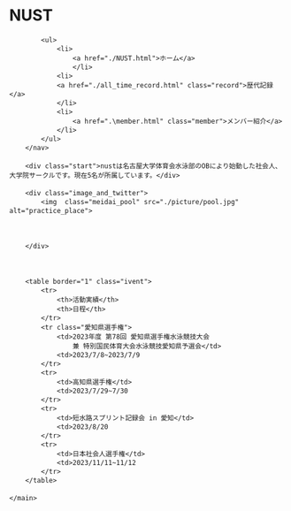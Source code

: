<!DOCTYPE html>
<html lang="en">
<head>
    <meta charset="UTF-8">
    <meta http-equiv="X-UA-Compatible" content="IE=edge">
    <meta name="viewport" content="width=device-width, initial-scale=1.0">
    <title>nust</title>
    <link rel="stylesheet" href="NUST.css">
</head>
<body>
    <main>
        <h1>NUST</h1>
        <nav class="menubar">

            <ul>
                <li>
                    <a href="./NUST.html">ホーム</a>
                    </li>
                <li>
                <a href="./all_time_record.html" class="record">歴代記録</a>
                </li>
                <li>
                    <a href=".\member.html" class="member">メンバー紹介</a>
                </li>
            </ul>
        </nav>

        <div class="start">nustは名古屋大学体育会水泳部のOBにより始動した社会人、大学院サークルです。現在5名が所属しています。</div>
        
        <div class="image_and_twitter">
            <img  class="meidai_pool" src="./picture/pool.jpg" alt="practice_place">    

            

        </div>



        <table border="1" class="ivent">
            <tr>
                <th>活動実績</th>
                <th>日程</th>
            </tr>
            <tr class="愛知県選手権">
                <td>2023年度 第78回 愛知県選手権水泳競技大会
                    兼 特別国民体育大会水泳競技愛知県予選会</td>
                <td>2023/7/8~2023/7/9
            </tr>
            <tr>
                <td>高知県選手権</td>
                <td>2023/7/29~7/30
            </tr>
            <tr>
                <td>短水路スプリント記録会 in 愛知</td>
                <td>2023/8/20
            </tr>
            <tr>
                <td>日本社会人選手権</td>
                <td>2023/11/11~11/12
            </tr>
        </table>
        
    </main>
</body>
</html>
